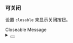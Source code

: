 ### 可关闭

设置 `closable` 来显示关闭按钮。

<div class="cell-demo vp-rwa">
  <yc-button
    @click="
      this.$message.info({
        content: 'This is an info message!',
        closable: true,
      })
    "
    >Closeable Message</yc-button
  >
</div>

<details>
<summary>
 <button class="code-btn"  >
    <icon-code />
 </button>
</summary>

```vue
<template>
  <yc-button
    @click="
      this.$message.info({
        content: 'This is an info message!',
        closable: true,
      })
    "
    >Closeable Message</yc-button
  >
</template>
```

</details>
